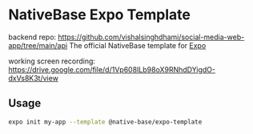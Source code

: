 # NativeBase Expo Template
backend repo: https://github.com/vishalsinghdhami/social-media-web-app/tree/main/api
The official NativeBase template for [Expo](https://docs.expo.io/)

working screen recording: https://drive.google.com/file/d/1Vp608ILb98oX9RNhdDYigdO-dxVs8K3t/view

## Usage

```sh
expo init my-app --template @native-base/expo-template
```
